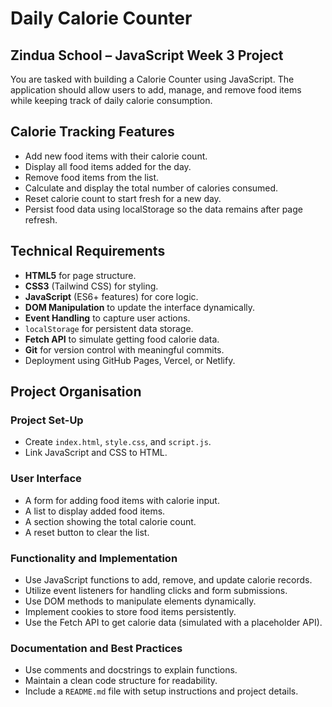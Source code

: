 # Daily Calorie Counter
## Zindua School – JavaScript Week 3 Project
You are tasked with building a Calorie Counter using JavaScript. The application should allow users to add, manage, and remove food items while keeping track of daily calorie consumption.

## Calorie Tracking Features
- Add new food items with their calorie count.
- Display all food items added for the day.
- Remove food items from the list.
- Calculate and display the total number of calories consumed.
- Reset calorie count to start fresh for a new day.
- Persist food data using localStorage so the data remains after page refresh.

## Technical Requirements
- **HTML5** for page structure.
- **CSS3** (Tailwind CSS) for styling.
- **JavaScript** (ES6+ features) for core logic.
- **DOM Manipulation** to update the interface dynamically.
- **Event Handling** to capture user actions.
- `localStorage` for persistent data storage.
- **Fetch API** to simulate getting food calorie data.
- **Git** for version control with meaningful commits.
- Deployment using GitHub Pages, Vercel, or Netlify.

## Project Organisation
### Project Set-Up
- Create `index.html`, `style.css`, and `script.js`.
- Link JavaScript and CSS to HTML.
### User Interface
- A form for adding food items with calorie input.
- A list to display added food items.
- A section showing the total calorie count.
- A reset button to clear the list.
### Functionality and Implementation
- Use JavaScript functions to add, remove, and update calorie records.
- Utilize event listeners for handling clicks and form submissions.
- Use DOM methods to manipulate elements dynamically.
- Implement cookies to store food items persistently.
- Use the Fetch API to get calorie data (simulated with a placeholder API).
### Documentation and Best Practices
- Use comments and docstrings to explain functions.
- Maintain a clean code structure for readability.
- Include a `README.md` file with setup instructions and project details.
